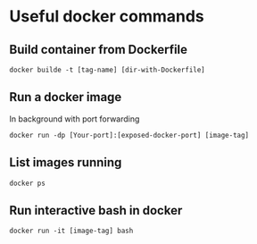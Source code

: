 # Useful docker commands

## Build container from Dockerfile
```
docker builde -t [tag-name] [dir-with-Dockerfile]
```

## Run a docker image
In background with port forwarding
```
docker run -dp [Your-port]:[exposed-docker-port] [image-tag]
```

## List images running
```
docker ps
```

## Run interactive bash in docker
```
docker run -it [image-tag] bash
```